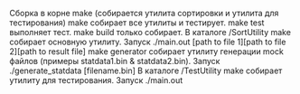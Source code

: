 Сборка в корне make (собирается утилита сортировки и утилита для тестирования)
	make собирает все утилиты и тестирует. 
	make test выполняет тест. 
	make build только собирает.
В каталоге /SortUtility 
	make собирает основную утилиту. Запуск ./main.out [path to file 1][path to file 2][path to result file]
	make generator собирает утилиту генерации mock файлов (примеры statdata1.bin & statdata2.bin). Запуск ./generate_statdata [filename.bin]
В каталоге /TestUtility
	make собирает утилиту для тестирования. Запуск ./main.out
